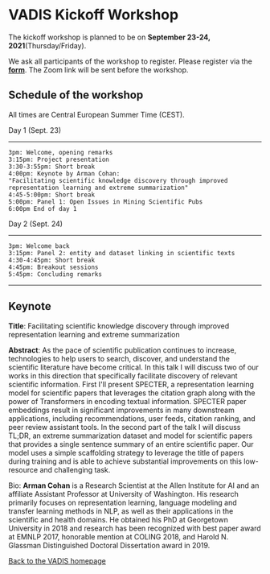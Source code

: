# VADIS Kickoff Workshop

The kickoff workshop is planned to be on **September 23-24, 2021**(Thursday/Friday). 

We ask all participants of the workshop to register.
Please register via the **[form](https://forms.gle/6CTYWu8P1PZ4zaJW6)**. 
The Zoom link will be sent before the workshop.

## Schedule of the workshop
All times are Central European Summer Time (CEST).

Day 1 (Sept. 23)
* * * * *
	3pm: Welcome, opening remarks
	3:15pm: Project presentation
	3:30-3:55pm: Short break
	4:00pm: Keynote by Arman Cohan: 
	"Facilitating scientific knowledge discovery through improved
	representation learning and extreme summarization"
	4:45-5:00pm: Short break
	5:00pm: Panel 1: Open Issues in Mining Scientific Pubs
	6:00pm End of day 1

Day 2 (Sept. 24)
* * * * *
	3pm: Welcome back
	3:15pm: Panel 2: entity and dataset linking in scientific texts
	4:30-4:45pm: Short break
	4:45pm: Breakout sessions
	5:45pm: Concluding remarks


<hr />


## Keynote

**Title**: Facilitating scientific knowledge discovery through improved representation learning and extreme summarization

**Abstract**: As the pace of scientific publication continues to increase, technologies to help users to search, discover, and understand the scientific literature have become critical. In this talk I will discuss two of our works in this direction that specifically facilitate discovery of relevant scientific information. First I'll present SPECTER, a representation learning model for scientific papers that leverages the citation graph along with the power of Transformers in encoding textual information. SPECTER paper embeddings result in significant improvements in many downstream applications, including recommendations, user feeds, citation ranking, and peer review assistant tools. In the second part of the talk I will discuss TL;DR, an extreme summarization dataset and model for scientific papers that provides a single sentence summary of an entire scientific paper. Our model uses a simple scaffolding strategy to leverage the title of papers during training and is able to achieve substantial improvements on this low-resource and challenging task.

Bio: **Arman Cohan** is a Research Scientist at the Allen Institute for AI and an affiliate Assistant Professor at University of Washington. His research primarily focuses on representation learning, language modeling and transfer learning methods in NLP, as well as their applications in the scientific and health domains. He obtained his PhD at Georgetown University in 2018 and research has been recognized with best paper award at EMNLP 2017, honorable mention at COLING 2018, and Harold N. Glassman Distinguished Doctoral Dissertation award in 2019.


[Back to the VADIS homepage](Readme.md)